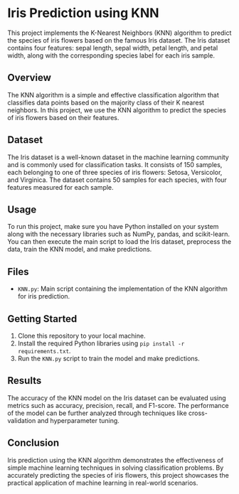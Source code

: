 # Iris Prediction using KNN

This project implements the K-Nearest Neighbors (KNN) algorithm to predict the species of iris flowers based on the famous Iris dataset. The Iris dataset contains four features: sepal length, sepal width, petal length, and petal width, along with the corresponding species label for each iris sample.

## Overview

The KNN algorithm is a simple and effective classification algorithm that classifies data points based on the majority class of their K nearest neighbors. In this project, we use the KNN algorithm to predict the species of iris flowers based on their features.

## Dataset

The Iris dataset is a well-known dataset in the machine learning community and is commonly used for classification tasks. It consists of 150 samples, each belonging to one of three species of iris flowers: Setosa, Versicolor, and Virginica. The dataset contains 50 samples for each species, with four features measured for each sample.

## Usage

To run this project, make sure you have Python installed on your system along with the necessary libraries such as NumPy, pandas, and scikit-learn. You can then execute the main script to load the Iris dataset, preprocess the data, train the KNN model, and make predictions.

## Files

- `KNN.py`: Main script containing the implementation of the KNN algorithm for iris prediction.

## Getting Started

1. Clone this repository to your local machine.
2. Install the required Python libraries using `pip install -r requirements.txt`.
3. Run the `KNN.py` script to train the model and make predictions.

## Results

The accuracy of the KNN model on the Iris dataset can be evaluated using metrics such as accuracy, precision, recall, and F1-score. The performance of the model can be further analyzed through techniques like cross-validation and hyperparameter tuning.

## Conclusion

Iris prediction using the KNN algorithm demonstrates the effectiveness of simple machine learning techniques in solving classification problems. By accurately predicting the species of iris flowers, this project showcases the practical application of machine learning in real-world scenarios.
